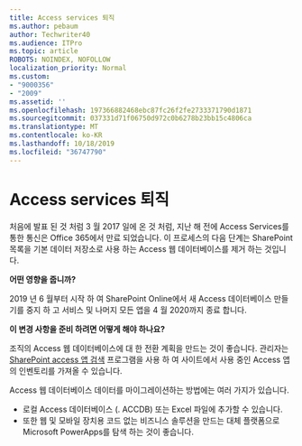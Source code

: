 ```yaml
---
title: Access services 퇴직
ms.author: pebaum
author: Techwriter40
ms.audience: ITPro
ms.topic: article
ROBOTS: NOINDEX, NOFOLLOW
localization_priority: Normal
ms.custom:
- "9000356"
- "2009"
ms.assetid: ''
ms.openlocfilehash: 197366882468ebc87fc26f2fe2733371790d1871
ms.sourcegitcommit: 037331d71f06750d972c0b6278b23bb15c4806ca
ms.translationtype: MT
ms.contentlocale: ko-KR
ms.lasthandoff: 10/18/2019
ms.locfileid: "36747790"
---
```

# <a name="access-services-retirement"></a>Access services 퇴직

처음에 발표 된 것 처럼 3 월 2017 일에 온 것 처럼, 지난 해 전에 Access Services를 통한 통신은 Office 365에서 만료 되었습니다. 이 프로세스의 다음 단계는 SharePoint 목록을 기본 데이터 저장소로 사용 하는 Access 웹 데이터베이스를 제거 하는 것입니다.

**어떤 영향을 줍니까?**

2019 년 6 월부터 시작 하 여 SharePoint Online에서 새 Access 데이터베이스 만들기를 중지 하 고 서비스 및 나머지 모든 앱을 4 월 2020까지 종료 합니다.

**이 변경 사항을 준비 하려면 어떻게 해야 하나요?**

조직의 Access 웹 데이터베이스에 대 한 전환 계획을 만드는 것이 좋습니다. 관리자는 [SharePoint access 앱 검색](https://github.com/SharePoint/PnP-Tools/tree/master/Solutions/SharePoint.AccessApp.Scanner) 프로그램을 사용 하 여 사이트에서 사용 중인 Access 앱의 인벤토리를 가져올 수 있습니다.

Access 웹 데이터베이스 데이터를 마이그레이션하는 방법에는 여러 가지가 있습니다.

- 로컬 Access 데이터베이스 (. ACCDB) 또는 Excel 파일에 추가할 수 있습니다.
- 또한 웹 및 모바일 장치용 코드 없는 비즈니스 솔루션을 만드는 대체 플랫폼으로 Microsoft PowerApps를 탐색 하는 것이 좋습니다.